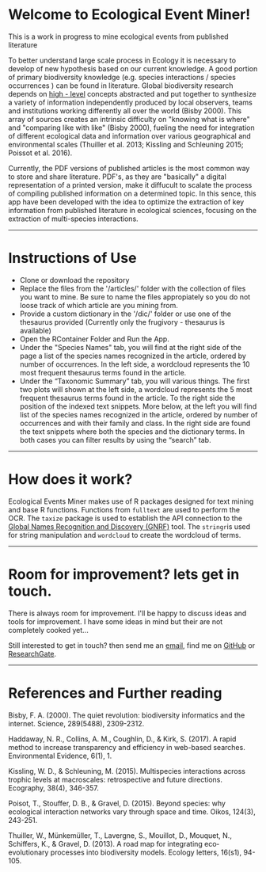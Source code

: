 
# Welcome to Ecological Event Miner! 
This is a work in progress to mine ecological events from published literature

To better understand large scale process in Ecology it is necessary to develop of new hypothesis based on our current knowledge. A good portion of primary biodiversity knowledge (e.g. species interactions / species occurrences ) can be found in literature. Global biodiversity research depends on [high - level](https://en.wikipedia.org/wiki/Biological_organisation) concepts abstracted and put together to synthesize a variety of information independently produced by local observers, teams and institutions  working differently all over the world (Bisby 2000). This array of sources creates an intrinsic difficulty on "knowing what is where" and "comparing like with like" (Bisby 2000), fueling the need for integration of different ecological data and information over various geographical and environmental scales (Thuiller et al. 2013; Kissling and Schleuning 2015; Poissot et al. 2016).

Currently,  the PDF versions of published articles is the most common way to store and share literature. PDF's, as they are "basically" a digital representation of a printed version, make it diffucult to scalate the process of compiling published information on a determined topic. In this sence, this app have been developed with the idea to optimize the extraction of key information from published literature in ecological sciences, focusing on the extraction of multi-species interactions.

----------

# Instructions of Use 

- Clone or download the repository
- Replace the files from the '/articles/' folder with the collection of files you want to mine. Be sure to name the files appropiately so you do not loose track of which article are you mining from. 
- Provide a custom dictionary in the '/dic/' folder or use one of the thesaurus provided (Currently only the frugivory - thesaurus is available)
- Open the RContainer Folder and Run the App. 
- Under the "Species Names" tab, you will find at the right side of the page a list of the species names recognized in the article, ordered by number of occurrences. In the left side, a wordcloud represents the 10 most frequent thesaurus terms found in the article. 
- Under the “Taxonomic Summary” tab, you will various things. The first two plots will shown at the left side, a wordcloud represents the 5 most frequent thesaurus terms found in the article. To the right side the position of the indexed text snippets. More below, at the left you will find list of the species names recognized in the article, ordered by number of occurrences and with their family and class. In the right side are found the text snippets where both the species and the dictionary terms. In both cases you can filter results by using the “search” tab.

----------

# How does it work? 

Ecological Events Miner makes use of R packages designed for text mining and base R functions. 
Functions from `fulltext` are used to perform the OCR. The `taxize` package is used to establish the API connection to the [Global Names Recognition and Discovery (GNRF)](rdrr.io) tool. The `stringr`is used for string manipulation and `wordcloud` to create the wordcloud of terms. 

----------

# Room for improvement? lets get in touch. 

There is always room for improvement. I'll be happy to discuss ideas and tools for improvement. I have some ideas in mind but their are not completely cooked yet... 

Still interested to get in touch? then send me an [email](mailto:fgabriel1891@gmail.com), find me on [GitHub](https://github.com/fgabriel1891) or [ResearchGate](https://www.researchgate.net/profile/Gabriel_Munoz2).

----------

# References and Further reading



Bisby, F. A. (2000). The quiet revolution: biodiversity informatics and the internet. Science, 289(5488), 2309-2312.

Haddaway, N. R., Collins, A. M., Coughlin, D., & Kirk, S. (2017). A rapid method to increase transparency and efficiency in web-based searches. Environmental Evidence, 6(1), 1.

Kissling, W. D., & Schleuning, M. (2015). Multispecies interactions across trophic levels at macroscales: retrospective and future directions. Ecography, 38(4), 346-357.


Poisot, T., Stouffer, D. B., & Gravel, D. (2015). Beyond species: why ecological interaction networks vary through space and time. Oikos, 124(3), 243-251.

Thuiller, W., Münkemüller, T., Lavergne, S., Mouillot, D., Mouquet, N., Schiffers, K., & Gravel, D. (2013). A road map for integrating eco‐evolutionary processes into biodiversity models. Ecology letters, 16(s1), 94-105.




